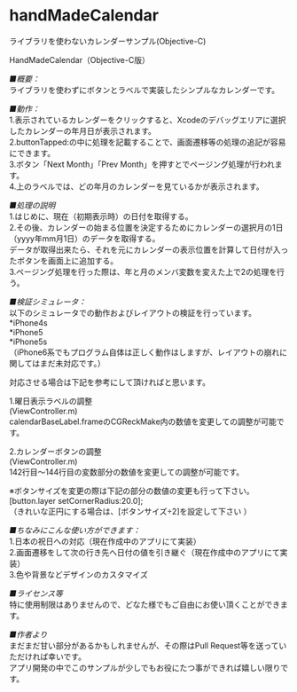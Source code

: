 handMadeCalendar
================

ライブラリを使わないカレンダーサンプル(Objective-C)  

HandMadeCalendar（Objective-C版）  
  
*■概要：*  
ライブラリを使わずにボタンとラベルで実装したシンプルなカレンダーです。  
  
*■動作：*  
1.表示されているカレンダーをクリックすると、Xcodeのデバッグエリアに選択したカレンダーの年月日が表示されます。  
2.buttonTapped:の中に処理を記載することで、画面遷移等の処理の追記が容易にできます。  
3.ボタン「Next Month」「Prev Month」を押すとでページング処理が行われます。  
4.上のラベルでは、どの年月のカレンダーを見ているかが表示されます。  
  
*■処理の説明*  
1.はじめに、現在（初期表示時）の日付を取得する。  
2.その後、カレンダーの始まる位置を決定するためにカレンダーの選択月の1日（yyyy年mm月1日）のデータを取得する。  
データが取得出来たら、それを元にカレンダーの表示位置を計算して日付が入ったボタンを画面上に追加する。  
3.ページング処理を行った際は、年と月のメンバ変数を変えた上で2の処理を行う。  
  
*■検証シミュレータ：*  
以下のシミュレータでの動作およびレイアウトの検証を行っています。  
*iPhone4s  
*iPhone5  
*iPhone5s  
（iPhone6系でもプログラム自体は正しく動作はしますが、レイアウトの崩れに関してはまだ未対応です。）  
  
対応させる場合は下記を参考にして頂ければと思います。  
  
1.曜日表示ラベルの調整  
(ViewController.m)  
calendarBaseLabel.frameのCGReckMake内の数値を変更しての調整が可能です。  
  
2.カレンダーボタンの調整  
(ViewController.m)  
142行目〜144行目の変数部分の数値を変更しての調整が可能です。  
  
※ボタンサイズを変更の際は下記の部分の数値の変更も行って下さい。  
[button.layer setCornerRadius:20.0];  
（きれいな正円にする場合は、[ボタンサイズ÷2]を設定して下さい ）  
  
*■ちなみにこんな使い方ができます：*  
1.日本の祝日への対応（現在作成中のアプリにて実装）  
2.画面遷移をして次の行き先へ日付の値を引き継ぐ（現在作成中のアプリにて実装）  
3.色や背景などデザインのカスタマイズ  
  
*■ライセンス等*  
特に使用制限はありませんので、どなた様でもご自由にお使い頂くことができます。  
  
*■作者より*  
まだまだ甘い部分があるかもしれませんが、その際はPull Request等を送っていただければ幸いです。  
アプリ開発の中でこのサンプルが少しでもお役にたつ事ができれば嬉しい限りです。

